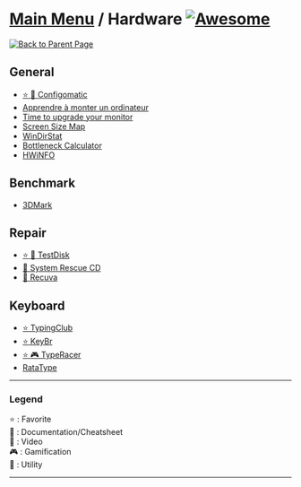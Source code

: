 # [Main Menu](../README.md) / Hardware [![Awesome](https://awesome.re/badge-flat.svg)](https://awesome.re)

[![Back to Parent Page](https://img.shields.io/badge/-Back_to_Parent_Page-blue?style=for-the-badge)](../README.md)

## General
- [:star: :wrench: Configomatic](https://www.topachat.com/pages/configomatic.php)
- [Apprendre à monter un ordinateur](https://zestedesavoir.com/tutoriels/613/apprenez-a-monter-votre-ordinateur/)
- [Time to upgrade your monitor](https://tonsky.me/blog/monitors/)
- [Screen Size Map](https://www.screensizemap.com/)
- [WinDirStat](https://windirstat.net)
- [Bottleneck Calculator](https://pc-builds.com/fr/bottleneck-calculator/)
- [HWiNFO](https://www.hwinfo.com/download/)

## Benchmark
- [3DMark](https://store.steampowered.com/app/223850/3DMark/)

## Repair
- [:star: :wrench: TestDisk](https://www.cgsecurity.org/wiki/TestDisk_Etape_par_Etape)
- [:wrench: System Rescue CD](https://www.system-rescue-cd.org/)
- [:wrench: Recuva](https://www.ccleaner.com/recuva)

## Keyboard
- [:star: TypingClub](https://www.typingclub.com/)
- [:star: KeyBr](https://www.keybr.com)
- [:star: :video_game: TypeRacer](https://play.typeracer.com)
- [RataType](https://www.ratatype.fr)

---

### Legend
:star: : Favorite\
:book: : Documentation/Cheatsheet\
:movie_camera: : Video\
:video_game: : Gamification\
:wrench: : Utility

---
